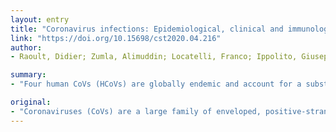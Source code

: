 ```yaml
---
layout: entry
title: "Coronavirus infections: Epidemiological, clinical and immunological features and hypotheses"
link: "https://doi.org/10.15698/cst2020.04.216"
author:
- Raoult, Didier; Zumla, Alimuddin; Locatelli, Franco; Ippolito, Giuseppe; Kroemer, Guido

summary:
- "Four human CoVs (HCoVs) are globally endemic and account for a substantial fraction of upper respiratory tract infections. Non-SARS-like CoV can occasionally produce severe diseases in frail subjects. SARS-CoVs can cause intense short-lived fatal outbreaks. There is scanty knowledge on the actual pandemic potential of this new SARS virus. The current epidemic caused by the highly contagious virus is of major concern."

original:
- "Coronaviruses (CoVs) are a large family of enveloped, positive-strand RNA viruses. Four human CoVs (HCoVs), the non-severe acute respiratory syndrome (SARS)-like HCoVs (namely HCoV 229E, NL63, OC43, and HKU1), are globally endemic and account for a substantial fraction of upper respiratory tract infections. Non-SARS-like CoV can occasionally produce severe diseases in frail subjects but do not cause any major (fatal) epidemics. In contrast, SARS like CoVs (namely SARS-CoV and Middle-East respiratory syndrome coronavirus, MERS-CoV) can cause intense short-lived fatal outbreaks. The current epidemic caused by the highly contagious SARS-CoV-2 and its rapid spread globally is of major concern. There is scanty knowledge on the actual pandemic potential of this new SARS-like virus. It might be speculated that SARS-CoV-2 epidemic is grossly underdiagnosed and that the infection is silently spreading across the globe with two consequences: (i) clusters of severe infections among frail subjects could haphazardly occur linked to unrecognized index cases; (ii) the current epidemic could naturally fall into a low-level endemic phase when a significant number of subjects will have developed immunity. Understanding the role of paucisymptomatic subjects and stratifying patients according to the risk of developing severe clinical presentations is pivotal for implementing reasonable measures to contain the infection and to reduce its mortality. Whilst the future evolution of this epidemic remains unpredictable, classic public health strategies must follow rational patterns. The emergence of yet another global epidemic underscores the permanent challenges that infectious diseases pose and underscores the need for global cooperation and preparedness, even during inter-epidemic periods."
---
```


